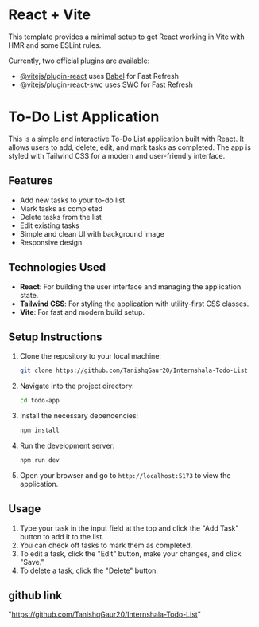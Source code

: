 # React + Vite

This template provides a minimal setup to get React working in Vite with HMR and some ESLint rules.

Currently, two official plugins are available:

- [@vitejs/plugin-react](https://github.com/vitejs/vite-plugin-react/blob/main/packages/plugin-react/README.md) uses [Babel](https://babeljs.io/) for Fast Refresh
- [@vitejs/plugin-react-swc](https://github.com/vitejs/vite-plugin-react-swc) uses [SWC](https://swc.rs/) for Fast Refresh

# To-Do List Application

This is a simple and interactive To-Do List application built with React. It allows users to add, delete, edit, and mark tasks as completed. The app is styled with Tailwind CSS for a modern and user-friendly interface.

## Features

- Add new tasks to your to-do list
- Mark tasks as completed
- Delete tasks from the list
- Edit existing tasks
- Simple and clean UI with background image
- Responsive design

## Technologies Used

- **React**: For building the user interface and managing the application state.
- **Tailwind CSS**: For styling the application with utility-first CSS classes.
- **Vite**: For fast and modern build setup.

## Setup Instructions

1. Clone the repository to your local machine:
   ```bash
   git clone https://github.com/TanishqGaur20/Internshala-Todo-List
   ```
2. Navigate into the project directory:

   ```bash
   cd todo-app
   ```

3. Install the necessary dependencies:

   ```bash
   npm install
   ```

4. Run the development server:

   ```bash
   npm run dev
   ```

5. Open your browser and go to `http://localhost:5173` to view the application.

## Usage

1. Type your task in the input field at the top and click the "Add Task" button to add it to the list.
2. You can check off tasks to mark them as completed.
3. To edit a task, click the "Edit" button, make your changes, and click "Save."
4. To delete a task, click the "Delete" button.

## github link

"https://github.com/TanishqGaur20/Internshala-Todo-List"
